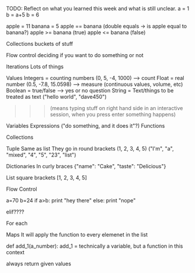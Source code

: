 TODO: Reflect on what you learned this week and what is still unclear.
a = 1
b = a+5
b = 6

apple = 11
banana = 5
apple == banana (double equals -> is apple equal to banana?) 
apple >= banana (true)
apple <= banana (false)

Collections
buckets of stuff

Flow control
deciding if you want to do something or not

Iterations
Lots of things

Values
Integers = counting numbers (0, 5, -4, 1000) --> count
Float = real number (0.5, -7.8, 15.0598) --> measure (continuous values, volume, etc)
Boolean = true/false --> yes or no question
String = Text/things to be treated as text ("hello world", "dave450")

>>> (means typing stuff on right hand side in an interactive session, when
you press enter something happens)

Variables
Expressions ("do something, and it does it"?)
Functions


Collections

Tuple 
Same as list
They go in round brackets
(1, 2, 3, 4, 5)
("I'm", "a", "mixed", "4", "5", "23", "list")

Dictionaries
In curly braces
{"name": "Cake", "taste": "Delicious"}

List
square brackets
[1, 2, 3, 4, 5]

Flow Control


a=70
b=24
if a>b:
	print "hey there"
else:
	print "nope"

elif????

For each

Maps
It will apply the function to every elemenet in the list 


def add_1(a_number):
add_1 = technically a variable, but a function in this context

always return given values
